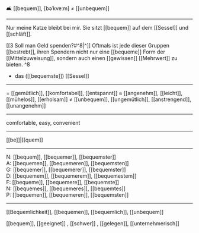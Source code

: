 🛋️ [[bequem]], [bəˈkveːm] ≠ [[unbequem]]

---
 Nur meine Katze bleibt bei mir. Sie sitzt [[bequem]] auf dem [[Sessel]] und [[schläft]].

[[3 Soll man Geld spenden?#^8|^]] Oftmals ist jede dieser Gruppen [[bestrebt]], ihren Spendern nicht nur eine [[bequeme]] Form der [[Mittelzuweisung]], sondern auch einen [[gewissen]] [[Mehrwert]] zu bieten. ^8

 - das ([[bequemste]]) [[Sessel]]

---
= [[gemütlich]], [[komfortabel]], [[entspannt]]
≈ [[angenehm]], [[leicht]], [[mühelos]], [[erholsam]]
≠ [[unbequem]], [[ungemütlich]], [[anstrengend]], [[unangenehm]]

---
comfortable, easy, convenient

---
[[be]]|[[quem]]

---
N: [[bequem]], [[bequemer]], [[bequemster]]  
A: [[bequemen]], [[bequemeren]], [[bequemsten]]  
G: [[bequemer]], [[bequemerer]], [[bequemster]]  
D: [[bequemem]], [[bequemerem]], [[bequemestem]]  
F: [[bequeme]], [[bequemere]], [[bequemste]]  
N: [[bequemes]], [[bequemeres]], [[bequemtes]]  
P: [[bequemen]], [[bequemeren]], [[bequemsten]]  

---
[[Bequemlichkeit]], [[bequemen]], [[bequemlich]], [[unbequem]]

[[bequem]], [[geeignet]]
, [[schwer]]
, [[gelegen]], [[unternehmerisch]]